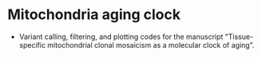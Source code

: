 # Mitochondria aging clock
- Variant calling, filtering, and plotting codes for the manuscript "Tissue-specific mitochondrial clonal mosaicism as a molecular clock of aging".
